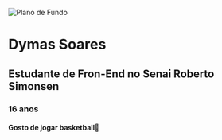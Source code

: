 ![Plano de Fundo](https://th.bing.com/th/id/OIP.tjQcMMoPRdjBc6VBGPzcPQHaCH?w=1917&h=547&rs=1&pid=ImgDetMain)
<h1>Dymas Soares</h1>
<h2>Estudante de Fron-End no Senai Roberto Simonsen</h2>
<h3>16 anos</h3>
<h4>Gosto de jogar basketball🏀</h4>
<a href="https://www.linkedin.com/in/dymas-pietro-santos-soares-b96651292"<img src="https://freepnglogo.com/images/all_img/1715491541linkedin-logo-transparent.png" wight="25" height="25"</img> <a href="https://www.linkedin.com/in/dymas-pietro-santos-soares-b96651292"</a>




